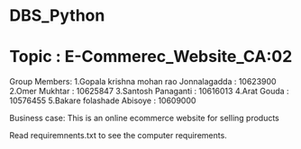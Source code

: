 # DBS_Python
# Topic : E-Commerec_Website_CA:02
Group Members:
1.Gopala krishna mohan rao Jonnalagadda : 10623900
2.Omer Mukhtar : 10625847
3.Santosh Panaganti : 10616013
4.Arat Gouda : 10576455
5.Bakare folashade Abisoye : 10609000

Business case:
  This is an online ecommerce website for selling products

Read requiremnents.txt to see the computer requirements.
